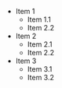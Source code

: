 - Item 1
  - Item 1.1
  - Item 2.2
- Item 2
  - Item 2.1
  - Item 2.2
- Item 3
  - Item 3.1
  - Item 3.2
